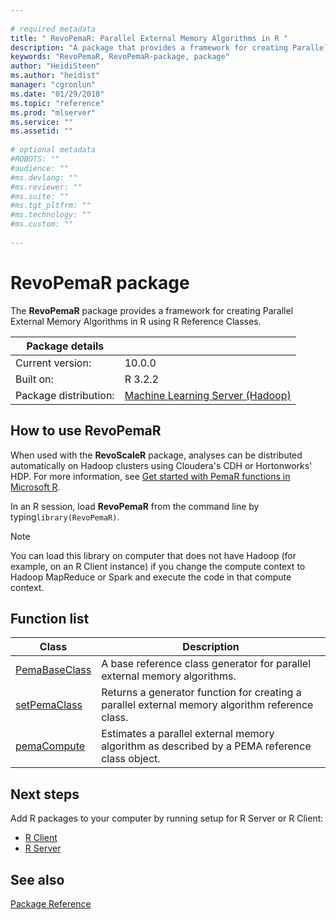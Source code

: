 ```yaml
--- 
 
# required metadata 
title: " RevoPemaR: Parallel External Memory Algorithms in R " 
description: "A package that provides a framework for creating Parallel External Memory Algorithms in R using R Reference Classes." 
keywords: "RevoPemaR, RevoPemaR-package, package" 
author: "HeidiSteen"
ms.author: "heidist" 
manager: "cgronlun" 
ms.date: "01/29/2018" 
ms.topic: "reference" 
ms.prod: "mlserver" 
ms.service: "" 
ms.assetid: "" 
 
# optional metadata 
#ROBOTS: "" 
#audience: "" 
#ms.devlang: "" 
#ms.reviewer: "" 
#ms.suite: "" 
#ms.tgt_pltfrm: "" 
#ms.technology: "" 
#ms.custom: "" 
 
--- 
```

 
 # RevoPemaR package

The **RevoPemaR** package provides a framework for creating Parallel External Memory Algorithms in R using R Reference Classes.

| Package details | |
|--------|-|
| Current version: |  10.0.0 |
| Built on: | R 3.2.2 |
| Package distribution: | [Machine Learning Server (Hadoop)](../../install/machine-learning-server-hadoop-install.md)  

 
## How to use RevoPemaR

When used with the **RevoScaleR** package, analyses can be distributed automatically on Hadoop clusters using Cloudera's CDH or Hortonworks' HDP. For more information, see [Get started with PemaR functions in Microsoft R](https://msdn.microsoft.com/microsoft-r/pemar-getting-started).

In an R session, load **RevoPemaR** from the command line by typing`library(RevoPemaR)`.

> [!Note]
> You can load this library on computer that does not have Hadoop (for example, on an R Client instance) if you change the compute context to Hadoop MapReduce or Spark and execute the code in that compute context.

## Function list

|Class | Description |
|------|-------------|
|[PemaBaseClass](pemabaseclass-class.md) |A base reference class generator for parallel external memory algorithms.|
|[setPemaClass](setpemaclass.md)|Returns a generator function for creating a parallel external memory algorithm reference class.|
|[pemaCompute](pemacompute.md) |Estimates a parallel external memory algorithm as described by a PEMA reference class object. |

## Next steps

Add R packages to your computer by running setup for R Server or R Client: 

+ [R Client](../../r-client/what-is-microsoft-r-client.md) 
+ [R Server](../../what-is-microsoft-r-server.md)

## See also

 [Package Reference](../introducing-r-server-r-package-reference.md)    